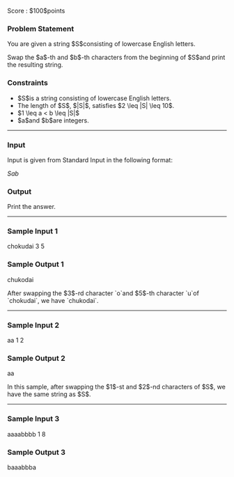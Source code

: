 
<div>

<span>

<span>

<p>
Score : $100$points
</p>

<div>

<section>

### **Problem Statement**

<p>
You are given a string $S$consisting of lowercase English letters.
</p>

<p>
Swap the $a$-th and $b$-th characters from the beginning of $S$and print the resulting string.
</p>

</section>

</div>

<div>

<section>

### **Constraints**

<ul>

<li>
$S$is a string consisting of lowercase English letters.
</li>

<li>
The length of $S$, $|S|$, satisfies $2 \leq |S| \leq 10$.
</li>

<li>
$1 \leq a < b \leq |S|$
</li>

<li>
$a$and $b$are integers.
</li>

</ul>

</section>

</div>

---

<div>

<div>

<section>

### **Input**

<p>
Input is given from Standard Input in the following format:
</p>

<div>

$S$$a$$b$
</div>

</section>

</div>

<div>

<section>

### **Output**

<p>
Print the answer.
</p>

</section>

</div>

</div>

---

<div>

<section>

### **Sample Input 1**

<div>

chokudai
3 5

</div>

</section>

</div>

<div>

<section>

### **Sample Output 1**

<div>

chukodai

</div>

<p>
After swapping the $3$-rd character `o`and $5$-th character `u`of `chokudai`, we have `chukodai`.
</p>

</section>

</div>

---

<div>

<section>

### **Sample Input 2**

<div>

aa
1 2

</div>

</section>

</div>

<div>

<section>

### **Sample Output 2**

<div>

aa

</div>

<p>
In this sample, after swapping the $1$-st and $2$-nd characters of $S$, we have the same string as $S$.
</p>

</section>

</div>

---

<div>

<section>

### **Sample Input 3**

<div>

aaaabbbb
1 8

</div>

</section>

</div>

<div>

<section>

### **Sample Output 3**

<div>

baaabbba

</div>

</section>

</div>

</span>

</span>

</div>
